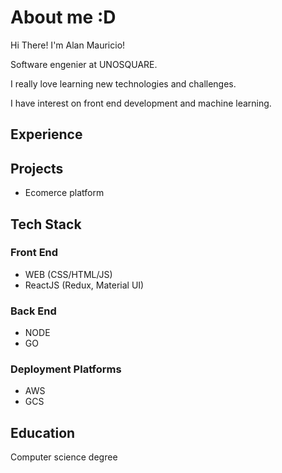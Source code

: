 # About me :D

Hi There! I'm Alan Mauricio!

Software engenier at UNOSQUARE. 

I really love learning new technologies and challenges. 

I have interest on front end development and machine learning.
## Experience

## Projects
* Ecomerce platform
## Tech Stack
### Front End
* WEB (CSS/HTML/JS)
* ReactJS (Redux, Material UI)
### Back End
* NODE
* GO
### Deployment Platforms
* AWS
* GCS
## Education
Computer science degree
